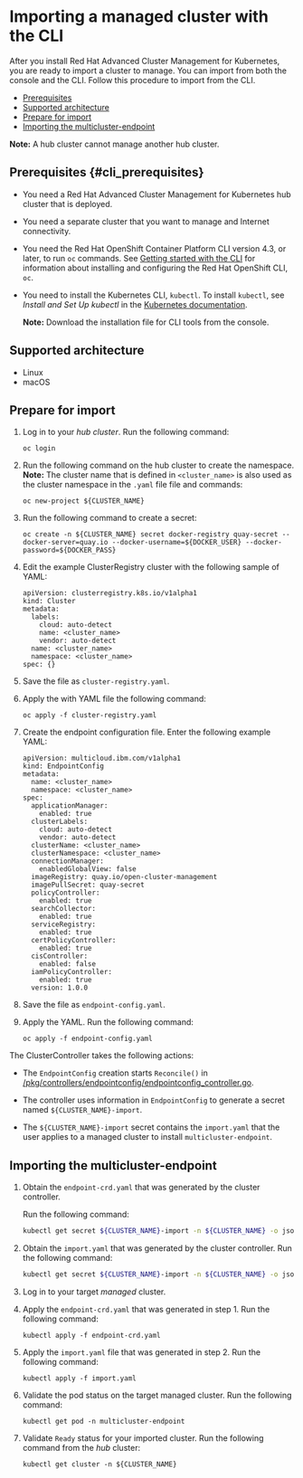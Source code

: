 # Importing a managed cluster with the CLI


After you install Red Hat Advanced Cluster Management for Kubernetes, you are ready to import a cluster to manage. You can import from both the console and the CLI. Follow this procedure to import from the CLI.


  - [Prerequisites](#cli_prerequisites)
  - [Supported architecture](#supported-architecture)
  - [Prepare for import](#prepare-for-import)
  - [Importing the multicluster-endpoint](#importing-the-multicluster-endpoint)

  **Note:** A hub cluster cannot manage another hub cluster.

## Prerequisites {#cli_prerequisites}

* You need a Red Hat Advanced Cluster Management for Kubernetes hub cluster that is deployed.

* You need a separate cluster that you want to manage and Internet connectivity.

* You need the Red Hat OpenShift Container Platform CLI version 4.3, or later, to run `oc` commands. See [Getting started with the CLI](https://docs.openshift.com/container-platform/4.3/cli_reference/openshift_cli/getting-started-cli.html) for information about installing and configuring the Red Hat OpenShift CLI, `oc`.

* You need to install the Kubernetes CLI, `kubectl`. To install `kubectl`, see _Install and Set Up kubectl_ in the [Kubernetes documentation](https://kubernetes.io/docs/tasks/tools/install-kubectl/#install-kubectl-on-macos).

  **Note:** Download the installation file for CLI tools from the console.

## Supported architecture

* Linux
* macOS

## Prepare for import

1. Log in to your _hub cluster_. Run the following command:

   ```
   oc login
   ```

2. Run the following command on the hub cluster to create the namespace. **Note:** The cluster name that is defined in `<cluster_name>` is also used as the cluster namespace in the `.yaml` file file and commands:

   ```
   oc new-project ${CLUSTER_NAME}
   ```

3. Run the following command to create a secret:

   ```
   oc create -n ${CLUSTER_NAME} secret docker-registry quay-secret --docker-server=quay.io --docker-username=${DOCKER_USER} --docker-password=${DOCKER_PASS}
   ```

4. Edit the example ClusterRegistry cluster with the following sample of YAML:

   ```
   apiVersion: clusterregistry.k8s.io/v1alpha1
   kind: Cluster
   metadata:
     labels:
       cloud: auto-detect
       name: <cluster_name>
       vendor: auto-detect
     name: <cluster_name>
     namespace: <cluster_name>
   spec: {}
   ```

5. Save the file as `cluster-registry.yaml`.

6. Apply the with YAML file the following command:

   ```
   oc apply -f cluster-registry.yaml
   ```

7. Create the endpoint configuration file. Enter the following example YAML:

   ```
   apiVersion: multicloud.ibm.com/v1alpha1
   kind: EndpointConfig
   metadata:
     name: <cluster_name>
     namespace: <cluster_name>
   spec:
     applicationManager:
       enabled: true
     clusterLabels:
       cloud: auto-detect
       vendor: auto-detect
     clusterName: <cluster_name>
     clusterNamespace: <cluster_name>
     connectionManager:
       enabledGlobalView: false
     imageRegistry: quay.io/open-cluster-management
     imagePullSecret: quay-secret
     policyController:
       enabled: true
     searchCollector:
       enabled: true
     serviceRegistry:
       enabled: true
     certPolicyController:
       enabled: true
     cisController:
       enabled: false
     iamPolicyController:
       enabled: true
     version: 1.0.0
   ```

8. Save the file as `endpoint-config.yaml`.

9. Apply the YAML. Run the following command:

   ```
   oc apply -f endpoint-config.yaml
   ```

The ClusterController takes the following actions:

- The `EndpointConfig` creation starts `Reconcile()` in [/pkg/controllers/endpointconfig/endpointconfig_controller.go](https://github.com/open-cluster-management/rcm-controller/blob/master/pkg/controller/endpointconfig/endpointconfig_controller.go).

- The controller uses information in `EndpointConfig` to generate a secret named `${CLUSTER_NAME}-import`.

- The `${CLUSTER_NAME}-import` secret contains the `import.yaml` that the user applies to a managed cluster to install `multicluster-endpoint`.

## Importing the multicluster-endpoint

1. Obtain the `endpoint-crd.yaml` that was generated by the cluster controller.

   Run the following command:

   ```bash
   kubectl get secret ${CLUSTER_NAME}-import -n ${CLUSTER_NAME} -o jsonpath={.data.endpoint-crd\\.yaml} | base64 --decode > endpoint-crd.yaml
   ```

2. Obtain the `import.yaml` that was generated by the cluster controller. Run the following command:

   ```bash
   kubectl get secret ${CLUSTER_NAME}-import -n ${CLUSTER_NAME} -o jsonpath={.data.import\\.yaml} | base64 --decode > import.yaml
   ```

3. Log in to your target _managed_ cluster.

4. Apply the `endpoint-crd.yaml` that was generated in step 1. Run the following command:

   ```
   kubectl apply -f endpoint-crd.yaml
   ```

5. Apply the `import.yaml` file that was generated in step 2. Run the following command:

   ```
   kubectl apply -f import.yaml
   ```

6. Validate the pod status on the target managed cluster. Run the following command:

   ```
   kubectl get pod -n multicluster-endpoint
   ```

7. Validate `Ready` status for your imported cluster. Run the following command from the _hub_ cluster:

   ```
   kubectl get cluster -n ${CLUSTER_NAME}
   ```
